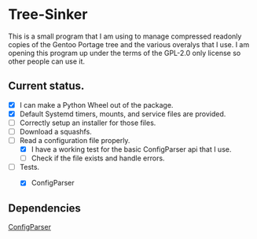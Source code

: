 # Tree-Sinker

This is a small program that I am using to manage compressed readonly
copies of the Gentoo Portage tree and the various overalys that I use.
I am opening this program up under the terms of the GPL-2.0 only
license so other people can use it.

## Current status.

- [x] I can make a Python Wheel out of the package.
- [x] Default Systemd timers, mounts, and service files are provided.
- [ ] Correctly setup an installer for those files.
- [ ] Download a squashfs.
- [ ] Read a configuration file properly.
  - [x] I have a working test for the basic ConfigParser api that I
  use.
  - [ ] Check if the file exists and handle errors.
- [ ] Tests.
  - [x] ConfigParser


## Dependencies

[ConfigParser](https://docs.python.org/3/library/configparser.html)